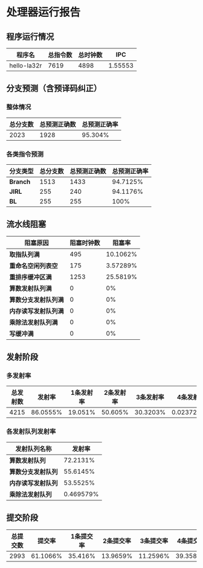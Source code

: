 # 处理器运行报告
## 程序运行情况
|程序名|总指令数|总时钟数|IPC|
|---|---|---|---|
|hello-la32r|7619|4898|1.55553|

## 分支预测（含预译码纠正）
### 整体情况
|总分支数|总预测正确数|总预测正确率|
|---|---|---|
|2023|1928|95.304%|

### 各类指令预测
|分支类型|总分支数|总预测正确数|总预测正确率|
|---|---|---|---|
|**Branch**| 1513 | 1433 | 94.7125%|
|**JIRL**| 255 | 240 | 94.1176%|
|**BL**| 255 | 255 | 100%|

## 流水线阻塞
|阻塞原因|阻塞时钟数|阻塞率|
|---|---|---|
|**取指队列满**| 495 | 10.1062%|
|**重命名空闲列表空**|175 | 3.57289%|
|**重排序缓冲区满**|1253 | 25.5819%|
|**算数发射队列满**|0 | 0%|
|**算数分支发射队列满**|0 | 0%|
|**内存读写发射队列满**|0 | 0%|
|**乘除法发射队列满**|0 | 0%|
|**写缓冲满**|0 | 0%|

## 发射阶段
### 多发射率
|总发射数|发射率|1条发射率|2条发射率|3条发射率|4条发射率|
|---|---|---|---|---|---|
|4215|86.0555%|19.051%|50.605%|30.3203%|0.0237248%|

### 各发射队列发射率
|发射队列名称|发射率|
|---|---|
|**算数发射队列**|72.2131%|
|**算数分支发射队列**|55.6145%|
|**内存读写发射队列**|53.5525%|
|**乘除法发射队列**|0.469579%|

## 提交阶段
|总提交数|提交率|1条提交率|2条提交率|3条提交率|4条提交率|
|---|---|---|---|---|---|
|2993|61.1066%|35.416%|13.9659%|11.2596%|39.3585%|
